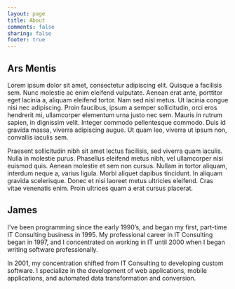 ```yaml
---
layout: page
title: About
comments: false
sharing: false
footer: true
---
```


Ars Mentis
----------

Lorem ipsum dolor sit amet, consectetur adipiscing elit. Quisque a facilisis sem. Nunc molestie ac enim eleifend vulputate. Aenean erat ante, porttitor eget lacinia a, aliquam eleifend tortor. Nam sed nisl metus. Ut lacinia congue nisi nec adipiscing. Proin faucibus, ipsum a semper sollicitudin, orci eros hendrerit mi, ullamcorper elementum urna justo nec sem. Mauris in rutrum sapien, in dignissim velit. Integer commodo pellentesque commodo. Duis id gravida massa, viverra adipiscing augue. Ut quam leo, viverra ut ipsum non, convallis iaculis sem.

Praesent sollicitudin nibh sit amet lectus facilisis, sed viverra quam iaculis. Nulla in molestie purus. Phasellus eleifend metus nibh, vel ullamcorper nisi euismod quis. Aenean molestie et sem non cursus. Nullam in tortor aliquam, interdum neque a, varius ligula. Morbi aliquet dapibus tincidunt. In aliquam gravida scelerisque. Donec et nisi laoreet metus ultricies eleifend. Cras vitae venenatis enim. Proin ultrices quam a erat cursus placerat.

James
-----

I've been programming since the early 1990’s, and began my first, part-time IT Consulting business in 1995. My professional career in IT Consulting began in 1997, and I concentrated on working in IT until 2000 when I began writing software professionally. 

In 2001, my concentration shifted from IT Consulting to developing custom software. I specialize in the development of web applications, mobile applications, and automated data transformation and conversion.
